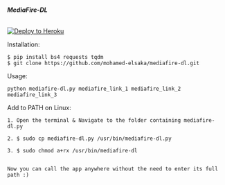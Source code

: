 <b><h6>MediaFire-DL</h6></b>

<p align="left"><a href="https://heroku.com/deploy?template=https://github.com/lusifernoob/mediafire-dl/tree/master"> <img src="https://www.herokucdn.com/deploy/button.svg" alt="Deploy to Heroku" /></a></p>

Installation:

    $ pip install bs4 requests tqdm
    $ git clone https://github.com/mohamed-elsaka/mediafire-dl.git

Usage:

    python mediafire-dl.py mediafire_link_1 mediafire_link_2 mediafire_link_3


Add to PATH on Linux:

    1. Open the terminal & Navigate to the folder containing mediafire-dl.py
    
    2. $ sudo cp mediafire-dl.py /usr/bin/mediafire-dl.py
    
    3. $ sudo chmod a+rx /usr/bin/mediafire-dl
    

    Now you can call the app anywhere without the need to enter its full path :)

